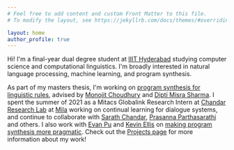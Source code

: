```yaml
---
# Feel free to add content and custom Front Matter to this file.
# To modify the layout, see https://jekyllrb.com/docs/themes/#overriding-theme-defaults

layout: home
author_profile: true
---
```


Hi! I'm a final-year dual degree student at [IIIT Hyderabad](https://www.iiit.ac.in/) studying computer science and computational linguistics. I'm broadly interested in natural language processing, machine learning, and program synthesis.

As part of my masters thesis, I'm working on [program synthesis for linguistic rules](/projects#program-synthesis-for-linguistic-rules), advised by [Monojit Choudhury](https://www.microsoft.com/en-us/research/people/monojitc/) and [Dipti Misra Sharma](https://www.iiit.ac.in/people/faculty/dipti/). I spent the summer of 2021 as a Mitacs Globalink Research Intern at [Chandar Research Lab](https://chandar-lab.github.io/) at [Mila](https://mila.quebec/en/) working on continual learning for dialogue systems, and continue to collaborate with [Sarath Chandar](http://sarathchandar.in/), [Prasanna Parthasarathi](https://www.cs.mcgill.ca/~pparth2/) and others. I also work with [Evan Pu](https://evanthebouncy.github.io/) and [Kevin Ellis](https://www.cs.cornell.edu/~ellisk/) on [making program synthesis more pragmatic](/projects#pragmatic-program-synthesis). Check out the [Projects page](/projects) for more information about my work!